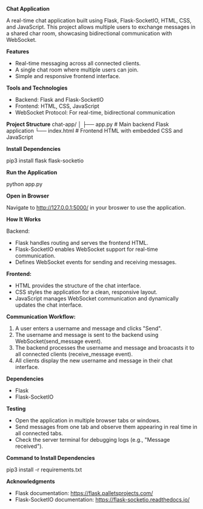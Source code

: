 **Chat Application**

A real-time chat application built using Flask, Flask-SocketIO, HTML, CSS, and JavaScript. This project allows multiple users to exchange messages in a shared char room, showcasing bidirectional communication with WebSocket.

**Features**

- Real-time messaging across all connected clients.
- A single chat room where multiple users can join.
- Simple and responsive frontend interface.

**Tools and Technologies**

- Backend: Flask and Flask-SocketIO
- Frontend: HTML, CSS, JavaScript
- WebSocket Protocol: For real-time, bidirectional communication

**Project Structure**
chat-app/
│
├── app.py          # Main backend Flask application
└── index.html      # Frontend HTML with embedded CSS and JavaScript

**Install Dependencies**

pip3 install flask flask-socketio 

**Run the Application**

python app.py

**Open in Browser**

Navigate to http://127.0.0.1:5000/ in your broswer to use the application.

**How It Works**

Backend:
- Flask handles routing and serves the frontend HTML.
- Flask-SocketIO enables WebSocket support for real-time communication.
- Defines WebSocket events for sending and receiving messages.

**Frontend:**

- HTML provides the structure of the chat interface.
- CSS styles the application for a clean, responsive layout.
- JavaScript manages WebSocket communication and dynamically updates the chat interface. 

**Communication Workflow:**

1. A user enters a username and message and clicks "Send".
2. The username and message is sent to the backend using WebSocket(send_message event).
3. The backend processes the username and message and broacasts it to all connected clients (receive_message event).
4. All clients display the new username and message in their chat interface.

**Dependencies**

- Flask
- Flask-SocketIO
  
**Testing**

- Open the application in multiple browser tabs or windows.
- Send messages from one tab and observe them appearing in real time in all connected tabs.
- Check the server terminal for debugging logs (e.g., "Message received").

**Command to Install Dependencies**
  
  pip3 install -r requirements.txt

**Acknowledgments** 

- Flask documentation: https://flask.palletsprojects.com/
- Flask-SocketIO documentation: https://flask-socketio.readthedocs.io/

















